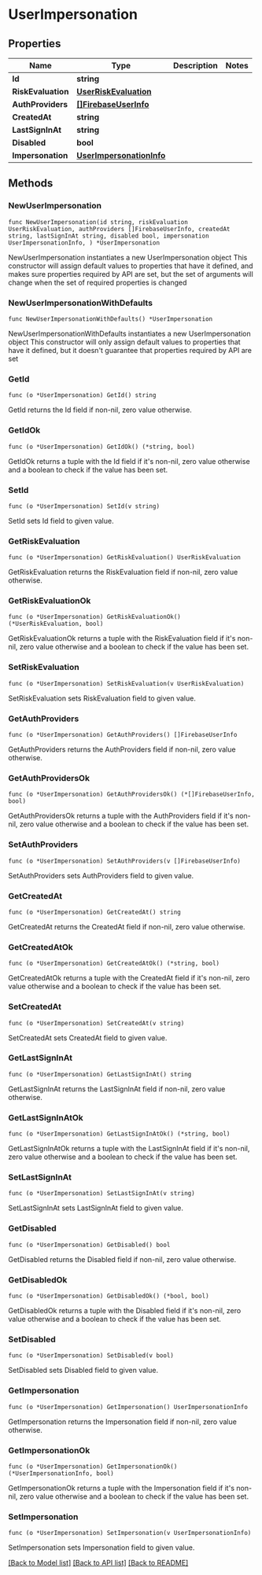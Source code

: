 # UserImpersonation

## Properties

Name | Type | Description | Notes
------------ | ------------- | ------------- | -------------
**Id** | **string** |  | 
**RiskEvaluation** | [**UserRiskEvaluation**](UserRiskEvaluation.md) |  | 
**AuthProviders** | [**[]FirebaseUserInfo**](FirebaseUserInfo.md) |  | 
**CreatedAt** | **string** |  | 
**LastSignInAt** | **string** |  | 
**Disabled** | **bool** |  | 
**Impersonation** | [**UserImpersonationInfo**](UserImpersonationInfo.md) |  | 

## Methods

### NewUserImpersonation

`func NewUserImpersonation(id string, riskEvaluation UserRiskEvaluation, authProviders []FirebaseUserInfo, createdAt string, lastSignInAt string, disabled bool, impersonation UserImpersonationInfo, ) *UserImpersonation`

NewUserImpersonation instantiates a new UserImpersonation object
This constructor will assign default values to properties that have it defined,
and makes sure properties required by API are set, but the set of arguments
will change when the set of required properties is changed

### NewUserImpersonationWithDefaults

`func NewUserImpersonationWithDefaults() *UserImpersonation`

NewUserImpersonationWithDefaults instantiates a new UserImpersonation object
This constructor will only assign default values to properties that have it defined,
but it doesn't guarantee that properties required by API are set

### GetId

`func (o *UserImpersonation) GetId() string`

GetId returns the Id field if non-nil, zero value otherwise.

### GetIdOk

`func (o *UserImpersonation) GetIdOk() (*string, bool)`

GetIdOk returns a tuple with the Id field if it's non-nil, zero value otherwise
and a boolean to check if the value has been set.

### SetId

`func (o *UserImpersonation) SetId(v string)`

SetId sets Id field to given value.


### GetRiskEvaluation

`func (o *UserImpersonation) GetRiskEvaluation() UserRiskEvaluation`

GetRiskEvaluation returns the RiskEvaluation field if non-nil, zero value otherwise.

### GetRiskEvaluationOk

`func (o *UserImpersonation) GetRiskEvaluationOk() (*UserRiskEvaluation, bool)`

GetRiskEvaluationOk returns a tuple with the RiskEvaluation field if it's non-nil, zero value otherwise
and a boolean to check if the value has been set.

### SetRiskEvaluation

`func (o *UserImpersonation) SetRiskEvaluation(v UserRiskEvaluation)`

SetRiskEvaluation sets RiskEvaluation field to given value.


### GetAuthProviders

`func (o *UserImpersonation) GetAuthProviders() []FirebaseUserInfo`

GetAuthProviders returns the AuthProviders field if non-nil, zero value otherwise.

### GetAuthProvidersOk

`func (o *UserImpersonation) GetAuthProvidersOk() (*[]FirebaseUserInfo, bool)`

GetAuthProvidersOk returns a tuple with the AuthProviders field if it's non-nil, zero value otherwise
and a boolean to check if the value has been set.

### SetAuthProviders

`func (o *UserImpersonation) SetAuthProviders(v []FirebaseUserInfo)`

SetAuthProviders sets AuthProviders field to given value.


### GetCreatedAt

`func (o *UserImpersonation) GetCreatedAt() string`

GetCreatedAt returns the CreatedAt field if non-nil, zero value otherwise.

### GetCreatedAtOk

`func (o *UserImpersonation) GetCreatedAtOk() (*string, bool)`

GetCreatedAtOk returns a tuple with the CreatedAt field if it's non-nil, zero value otherwise
and a boolean to check if the value has been set.

### SetCreatedAt

`func (o *UserImpersonation) SetCreatedAt(v string)`

SetCreatedAt sets CreatedAt field to given value.


### GetLastSignInAt

`func (o *UserImpersonation) GetLastSignInAt() string`

GetLastSignInAt returns the LastSignInAt field if non-nil, zero value otherwise.

### GetLastSignInAtOk

`func (o *UserImpersonation) GetLastSignInAtOk() (*string, bool)`

GetLastSignInAtOk returns a tuple with the LastSignInAt field if it's non-nil, zero value otherwise
and a boolean to check if the value has been set.

### SetLastSignInAt

`func (o *UserImpersonation) SetLastSignInAt(v string)`

SetLastSignInAt sets LastSignInAt field to given value.


### GetDisabled

`func (o *UserImpersonation) GetDisabled() bool`

GetDisabled returns the Disabled field if non-nil, zero value otherwise.

### GetDisabledOk

`func (o *UserImpersonation) GetDisabledOk() (*bool, bool)`

GetDisabledOk returns a tuple with the Disabled field if it's non-nil, zero value otherwise
and a boolean to check if the value has been set.

### SetDisabled

`func (o *UserImpersonation) SetDisabled(v bool)`

SetDisabled sets Disabled field to given value.


### GetImpersonation

`func (o *UserImpersonation) GetImpersonation() UserImpersonationInfo`

GetImpersonation returns the Impersonation field if non-nil, zero value otherwise.

### GetImpersonationOk

`func (o *UserImpersonation) GetImpersonationOk() (*UserImpersonationInfo, bool)`

GetImpersonationOk returns a tuple with the Impersonation field if it's non-nil, zero value otherwise
and a boolean to check if the value has been set.

### SetImpersonation

`func (o *UserImpersonation) SetImpersonation(v UserImpersonationInfo)`

SetImpersonation sets Impersonation field to given value.



[[Back to Model list]](../README.md#documentation-for-models) [[Back to API list]](../README.md#documentation-for-api-endpoints) [[Back to README]](../README.md)


